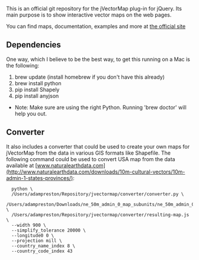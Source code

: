 This is an official git repository for the jVectorMap plug-in for jQuery. Its main purpose is to show interactive vector maps on the web pages.

You can find maps, documentation, examples and more at [the official site](http://jvectormap.com/)

Dependencies
-------------

One way, which I believe to be the best way, to get this running on a Mac is the following:

1. brew update (install homebrew if you don't have this already) 
2. brew install python 
3. pip install Shapely
4. pip install anyjson

* Note: Make sure are using the right Python.  Running 'brew doctor' will help you out. 

Converter
--------------
It also includes a converter that could be used to create your own maps for jVectorMap from the data in various GIS formats like Shapefile. The following command could be used to convert USA map from the data available at [www.naturalearthdata.com](http://www.naturalearthdata.com/downloads/10m-cultural-vectors/10m-admin-1-states-provinces/):

      python \
      /Users/adampreston/Repository/jvectormap/converter/converter.py \
      /Users/adampreston/Downloads/ne_50m_admin_0_map_subunits/ne_50m_admin_0_map_subunits.shp \
      /Users/adampreston/Repository/jvectormap/converter/resulting-map.js \
      --width 900 \
      --simplify_tolerance 20000 \
      --longitude0 0 \
      --projection mill \
      --country_name_index 8 \
      --country_code_index 43